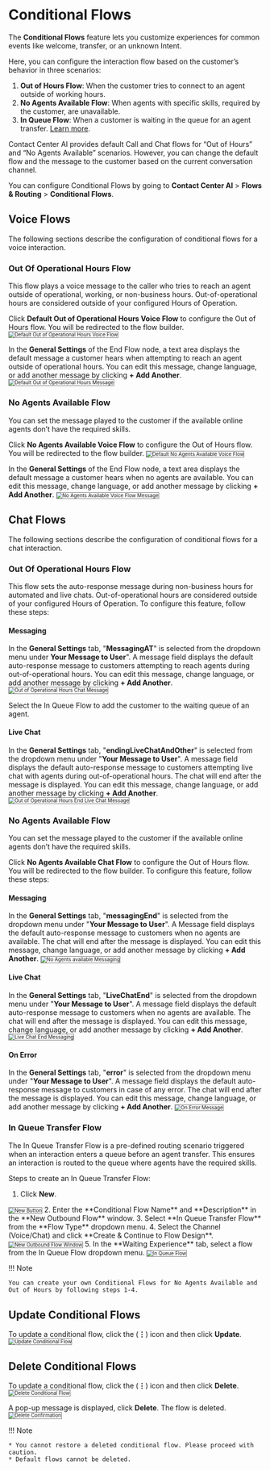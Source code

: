 # Conditional Flows

The **Conditional Flows** feature lets you customize experiences for common events like welcome, transfer, or an unknown Intent.

Here, you can configure the interaction flow based on the customer’s behavior in three scenarios:

1. **Out of Hours Flow**: When the customer tries to connect to an agent outside of working hours.
2. **No Agents Available Flow**: When agents with specific skills, required by the customer, are unavailable.
3. **In Queue Flow**: When a customer is waiting in the queue for an agent transfer. [Learn more](https://docs.kore.ai/smartassist/experience-flows/agent-transfer-2/).

Contact Center AI provides default Call and Chat flows for “Out of Hours” and “No Agents Available” scenarios. However, you can change the default flow and the message to the customer based on the current conversation channel.

You can configure Conditional Flows by going to **Contact Center AI** > **Flows & Routing** > **Conditional Flows**.

## Voice Flows

The following sections describe the configuration of conditional flows for a voice interaction.

### Out Of Operational Hours Flow

This flow plays a voice message to the caller who tries to reach an agent outside of operational, working, or non-business hours. Out-of-operational hours are considered outside of your configured Hours of Operation.

Click **Default Out of Operational Hours Voice Flow** to configure the Out of Hours flow. You will be redirected to the flow builder.
 <img src="../images/default-out-of-hours-voice-flow.gif" alt="Default Out of Operational Hours Voice Flow" title="Default Out of Operational Hours Voice Flow" style="border: 1px solid gray; zoom:70%;">

In the **General Settings** of the End Flow node, a text area displays the default message a customer hears when attempting to reach an agent outside of operational hours. You can edit this message, change language, or add another message by clicking **+ Add Another**.
 <img src="../images/default-voice-message.png" alt="Default Out of Operational Hours Message" title="Default Out of Operational Hours Message" style="border: 1px solid gray; zoom:70%;">

### No Agents Available Flow

You can set the message played to the customer if the available online agents don’t have the required skills.

Click **No Agents Available Voice Flow** to configure the Out of Hours flow. You will be redirected to the flow builder.
 <img src="../images/default-no-agents-available-voice-flow.gif" alt="Default No Agents Available Voice Flow" title="Default No Agents Available Voice Flow" style="border: 1px solid gray; zoom:70%;">

In the **General Settings** of the End Flow node, a text area displays the default message a customer hears when no agents are available. You can edit this message, change language, or add another message by clicking **+ Add Another**.
<img src="../images/no-agents-available-voice-flow-message.png" alt="No Agents Available Voice Flow Message" title="No Agents Available Voice Flow Message" style="border: 1px solid gray; zoom:70%;">

## Chat Flows

The following sections describe the configuration of conditional flows for a chat interaction.

### Out Of Operational Hours Flow

This flow sets the auto-response message during non-business hours for automated and live chats. Out-of-operational hours are considered outside of your configured Hours of Operation. To configure this feature, follow these steps:

#### Messaging

In the **General Settings** tab, "**MessagingAT**" is selected from the dropdown menu under **Your Message to User**". A message field displays the default auto-response message to customers attempting to reach agents during out-of-operational hours. You can edit this message, change language, or add another message by clicking **+ Add Another**.
<img src="../images/auto-response-message-out-of-hours.png" alt="Out of Operational Hours Chat Message" title="Out of Operational Hours Chat Message" style="border: 1px solid gray; zoom:70%;">

Select the In Queue Flow to add the customer to the waiting queue of an agent.

#### Live Chat

In the **General Settings** tab, "**endingLiveChatAndOther**" is selected from the dropdown menu under "**Your Message to User**". A message field displays the default auto-response message to customers attempting live chat with agents during out-of-operational hours. The chat will end after the message is displayed. You can edit this message, change language, or add another message by clicking **+ Add Another**.
<img src="../images/end-live-chat-out-of-hours.png" alt="Out of Operational Hours End Live Chat Message" title="Out of Operational Hours Chat End Live chat Message" style="border: 1px solid gray; zoom:70%;">

### No Agents Available Flow

You can set the message played to the customer if the available online agents don’t have the required skills.

Click **No Agents Available Chat Flow** to configure the Out of Hours flow. You will be redirected to the flow builder. To configure this feature, follow these steps:

#### Messaging

In the **General Settings** tab, "**messagingEnd**" is selected from the dropdown menu under "**Your Message to User**". A Message field displays the default auto-response message to customers when no agents are available. The chat will end after the message is displayed. You can edit this message, change language, or add another message by clicking **+ Add Another**.
<img src="../images/messaging-end.png" alt="No Agents available Messaging" title="No Agents Available Messaging" style="border: 1px solid gray; zoom:70%;">

#### Live Chat

In the **General Settings** tab, "**LiveChatEnd**" is selected from the dropdown menu under "**Your Message to User**". A message field displays the default auto-response message to customers when no agents are available. The chat will end after the message is displayed. You can edit this message, change language, or add another message by clicking **+ Add Another**.
<img src="../images/live-chat-end-flow.png" alt="Live Chat End Messaging" title="Live Chat End Messaging" style="border: 1px solid gray; zoom:70%;">

#### On Error
In the **General Settings** tab, "**error**" is selected from the dropdown menu under "**Your Message to User**". A message field displays the default auto-response message to customers in case of any error. The chat will end after the message is displayed. You can edit this message, change language, or add another message by clicking **+ Add Another**.
<img src="../images/error.png" alt="On Error Message" title="On Error Message" style="border: 1px solid gray; zoom:70%;">

### In Queue Transfer Flow

The In Queue Transfer Flow is a pre-defined routing scenario triggered when an interaction enters a queue before an agent transfer. This ensures an interaction is routed to the queue where agents have the required skills.

Steps to create an In Queue Transfer Flow:

1. Click **New**.
<img src="../images/new-button.png" alt="New Button" title="New Button" style="border: 1px solid gray; zoom:70%;">
2. Enter the **Conditional Flow Name** and **Description** in the **New Outbound Flow** window.
3. Select **In Queue Transfer Flow** from the **Flow Type** dropdown menu.
4. Select the Channel (Voice/Chat) and click **Create & Continue to Flow Design**.  
<img src="../images/new-outbound-flow.png" alt="New Outbound Flow Window" title="New Outbound Flow Window" style="border: 1px solid gray; zoom:70%;">
5. In the **Waiting Experience** tab, select a flow from the In Queue Flow dropdown menu.
<img src="../images/waiting-experience-in-queue-flow.png" alt="In Queue Flow" title="In Queue Flow" style="border: 1px solid gray; zoom:70%;">

!!! Note

    You can create your own Conditional Flows for No Agents Available and Out of Hours by following steps 1-4.

## Update Conditional Flows

To update a conditional flow, click the (**⋮**) icon and then click **Update**.
<img src="../images/update-conditional-flow.png" alt="Update Conditional Flow" title="Update Conditional Flow" style="border: 1px solid gray; zoom:70%;">

## Delete Conditional Flows

To update a conditional flow, click the (**⋮**) icon and then click **Delete**.
<img src="../images/delete-conditional-flow.png" alt="Delete Conditional Flow" title="Delete Conditional Flow" style="border: 1px solid gray; zoom:70%;">

A pop-up message is displayed, click **Delete**. The flow is deleted.
<img src="../images/delete-confirmation.png" alt="Delete Confirmation" title="Delete Confirmation" style="border: 1px solid gray; zoom:70%;">

!!! Note

    * You cannot restore a deleted conditional flow. Please proceed with caution.
    * Default flows cannot be deleted.